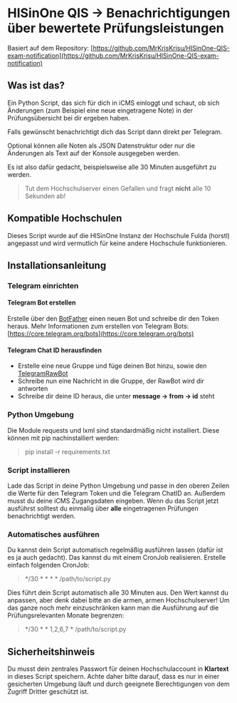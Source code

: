# HISinOne QIS -> Benachrichtigungen über bewertete Prüfungsleistungen

Basiert auf dem Repository: [https://github.com/MrKrisKrisu/HISinOne-QIS-exam-notification](https://github.com/MrKrisKrisu/HISinOne-QIS-exam-notification)

## Was ist das?
Ein Python Script, das sich für dich in iCMS einloggt und schaut, ob sich Änderungen (zum Beispiel eine neue eingetragene Note) in der Prüfungsübersicht bei dir ergeben haben.

Falls gewünscht benachrichtigt dich das Script dann direkt per Telegram.

Optional können alle Noten als JSON Datenstruktur oder nur die Änderungen als Text auf der Konsole ausgegeben werden.

Es ist also dafür gedacht, beispielsweise alle 30 Minuten ausgeführt zu werden.
 
> Tut dem Hochschulserver einen Gefallen und fragt **nicht** alle 10 Sekunden ab!
 
## Kompatible Hochschulen
Dieses Script wurde auf die HISinOne Instanz der Hochschule Fulda (horstl) angepasst und wird vermutlich für keine andere Hochschule funktionieren.

## Installationsanleitung
### Telegram einrichten
#### Telegram Bot erstellen
Erstelle über den [BotFather](https://t.me/botfather) einen neuen Bot und schreibe dir den Token heraus.
Mehr Informationen zum erstellen von Telegram Bots: [https://core.telegram.org/bots](https://core.telegram.org/bots)

#### Telegram Chat ID herausfinden
* Erstelle eine neue Gruppe und füge deinen Bot hinzu, sowie den [TelegramRawBot](https://t.me/RawDataBot)
* Schreibe nun eine Nachricht in die Gruppe, der RawBot wird dir antworten
* Schreibe dir deine ID heraus, die unter **message -> from -> id** steht

### Python Umgebung
Die Module requests und lxml sind standardmäßig nicht installiert. Diese können mit pip nachinstalliert werden:
> pip install -r requirements.txt

### Script installieren
Lade das Script in deine Python Umgebung und passe in den oberen Zeilen die Werte für den Telegram Token und die Telegram ChatID an. Außerdem musst du deine iCMS Zugangsdaten eingeben.
Wenn du das Script jetzt ausführst solltest du einmalig über **alle** eingetragenen Prüfungen benachrichtigt werden.

### Automatisches ausführen
Du kannst dein Script automatisch regelmäßig ausführen lassen (dafür ist es ja auch gedacht). Das kannst du mit einem CronJob realisieren. Erstelle einfach folgenden CronJob:

> */30 * * * * /path/to/script.py

Dies führt dein Script automatisch alle 30 Minuten aus. Den Wert kannst du anpassen, aber denk dabei bitte an die armen, armen Hochschulserver! Um das ganze noch mehr einzuschränken kann man die Ausführung auf die Prüfungsrelevanten Monate begrenzen:
> */30 * * 1,2,6,7 * /path/to/script.py

## Sicherheitshinweis
Du musst dein zentrales Passwort für deinen Hochschulaccount in **Klartext** in dieses Script speichern. Achte daher bitte darauf, dass es nur in einer gesicherten Umgebung läuft und durch geeignete Berechtigungen von dem Zugriff Dritter geschützt ist.
